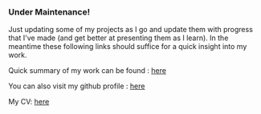 
### Under Maintenance! 

Just updating some of my projects as I go and update them with progress that I've made (and get better at presenting them as I learn). In the meantime these following links should suffice for a quick insight into my work.

Quick summary of my work can be found : [here](https://github.com/Ahomagai/Ahomagai.github.io)

You can also visit my github profile : [here](https://github.com/Ahomagai)
      
My CV: [here](https://github.com/Ahomagai/Ahomagai.github.io/blob/main/CV.md)
